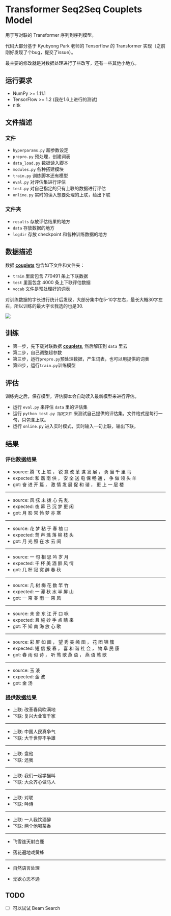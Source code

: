 # Transformer Seq2Seq Couplets Model

用于写对联的 Transformer 序列到序列模型。

代码大部分基于 Kyubyong Park 老师的 Tensorflow 的 Transformer 实现（之前刚好发现了个bug，提交了issue）。

最主要的修改就是对数据处理进行了些改写，还有一些其他小地方。

## 运行要求

- NumPy >= 1.11.1
- TensorFlow >= 1.2 (我在1.6上进行的测试)
- nltk

## 文件描述

### 文件

  * `hyperparams.py` 超参数设定
  * `prepro.py` 预处理，创建词表
  * `data_load.py` 数据读入脚本
  * `modules.py` 各种搭建模块
  * `train.py` 训练脚本还有模型
  * `eval.py` 对评估集进行评估
  * `test.py` 对自己指定的只有上联的数据进行评估
  * `online.py` 实时的读入想要处理的上联，给出下联

### 文件夹

  * `results` 存放评估结果的地方
  * `data` 存放数据的地方
  * `logdir` 存放 checkpoint 和各种训练数据的地方

## 数据描述

数据 [**couplets**](https://drive.google.com/file/d/13cJWWp_ST2Xqt76pEr5ZWa6LVJwGYC4-/view?usp=sharing) 包含如下文件和文件夹：

- `train` 里面包含 770491 条上下联数据
- `test` 里面包含 4000 条上下联评估数据
- `vocab` 文件是预处理好的词表

对训练数据的字长进行统计后发现，大部分集中在5-10字左右，最长大概30字左右，所以训练的最大字长我选的也是30.

![](https://upload-images.jianshu.io/upload_images/4787675-38a5c92644e1864d.png?imageMogr2/auto-orient/strip%7CimageView2/2/w/1240)

## 训练
* 第一步，先下载对联数据 [**couplets**](https://drive.google.com/file/d/13cJWWp_ST2Xqt76pEr5ZWa6LVJwGYC4-/view?usp=sharing), 然后解压到 `data` 里去
* 第二步，自己调整超参数
* 第三步，运行`prepro.py`预处理数据，产生词表，也可以用提供的词表
* 第四步，运行`train.py`训练模型

## 评估

训练完之后，保存模型，评估脚本会自动读入最新模型来进行评估。

  * 运行 `eval.py` 来评估 `data` 里的评估集
  * 运行 `python test.py 指定文件` 来测试自己提供的评估集。文件格式是每行一句，只包含上联。
  * 运行 `online.py` 进入实时模式，实时输入一句上联，输出下联。

## 结果

### 评估数据结果

- source: 腾 飞 上 铁 ， 锐 意 改 革 谋 发 展 ， 勇 当 千 里 马 
- expected: 和 谐 南 供 ， 安 全 送 电 保 畅 通 ， 争 做 领 头 羊 
- got: 奋 进 开 篇 ， 激 情 发 展 促 和 谐 ， 更 上 一 层 楼

----

- source: 风 弦 未 拨 心 先 乱 
- expected: 夜 幕 已 沉 梦 更 闲 
- got: 月 影 常 怜 梦 亦 寒

----


- source: 花 梦 粘 于 春 袖 口 
- expected: 莺 声 溅 落 柳 枝 头 
- got: 月 光 照 在 水 云 间

----

- source: 一 句 相 思 吟 岁 月 
- expected: 千 杯 美 酒 醉 风 情 
- got: 几 杯 寂 寞 醉 春 秋

----


- source: 几 树 梅 花 数 竿 竹 
- expected: 一 潭 秋 水 半 屏 山 
- got: 一 帘 春 雨 一 帘 风

---


- source: 未 舍 东 江 开 口 咏 
- expected: 且 施 妙 手 点 睛 来 
- got: 不 知 南 海 放 心 歌

----


- source: 彩 屏 如 画 ， 望 秀 美 崤 函 ， 花 团 锦 簇 
- expected: 短 信 报 春 ， 喜 和 谐 社 会 ， 物 阜 民 康 
- got: 春 雨 似 诗 ， 听 莺 歌 燕 语 ， 燕 语 莺 歌

----


- source: 玉 液 
- expected: 金 波 
- got: 金 汤

### 提供数据结果

- 上联: 改革春风吹满地 
- 下联: 复兴大业富千家

----

-  上联: 中国人民真争气
-  下联: 大千世界不争雄

----


- 上联: 盘他  
- 下联: 还我   

----


- 上联: 我们一起学猫叫  
- 下联: 大众齐心做马人    

----


- 上联: 对联  
- 下联: 吟诗    

----


- 上联: 一人我饮酒醉  
- 下联: 两个他喝茶香    

----

- 飞雪连天射白鹿

- 落花遍地戏黄蜂

---

- 自然语言处理

- 无欲心思不通

## TODO

- [ ] 可以试试 Beam Search
